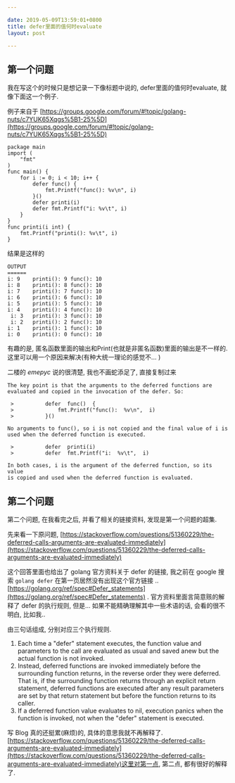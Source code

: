 ```yaml
---

date: 2019-05-09T13:59:01+0800
title: defer里面的值何时evaluate
layout: post

---
```


## 第一个问题

我在写这个的时候只是想记录一下像标题中说的, defer里面的值何时evaluate, 就像下面这一个例子. 

例子来自于 [https://groups.google.com/forum/#!topic/golang-nuts/c7YUK65Xqgs%5B1-25%5D](https://groups.google.com/forum/#!topic/golang-nuts/c7YUK65Xqgs%5B1-25%5D)

```
package main
import (
    "fmt"
)
func main() {
    for i := 0; i < 10; i++ {
        defer func() {
            fmt.Printf("func(): %v\n", i)
        }()
        defer printi(i)
        defer fmt.Printf("i: %v\t", i)
    }
}
func printi(i int) {
    fmt.Printf("printi(): %v\t", i)
}
```

结果是这样的

```
OUTPUT
======
i: 9	printi(): 9	func(): 10 
i: 8	printi(): 8	func(): 10 
i: 7	printi(): 7	func(): 10 
i: 6	printi(): 6	func(): 10 
i: 5	printi(): 5	func(): 10 
i: 4	printi(): 4	func(): 10
 i: 3	printi(): 3	func(): 10
 i: 2	printi(): 2	func(): 10 
i: 1	printi(): 1	func(): 10 
i: 0	printi(): 0	func(): 10
```

有趣的是, 匿名函数里面的输出和Print(也就是非匿名函数)里面的输出是不一样的. 这里可以用一个原因来解决(有种大统一理论的感觉不... )

二楼的 *emepyc* 说的很清楚, 我也不画蛇添足了, 直接复制过来

```
The key point is that the arguments to the deferred functions are 
evaluated and copied in the invocation of the defer. So: 

 >          defer  func()  { 
 >              fmt.Printf("func():  %v\n",  i) 
 >          }() 

No arguments to func(), so i is not copied and the final value of i is 
used when the deferred function is executed. 

 >          defer  printi(i) 
 >          defer  fmt.Printf("i:  %v\t",  i) 

In both cases, i is the argument of the deferred function, so its value 
is copied and used when the deferred function is evaluated. 
```

## 第二个问题

第二个问题, 在我看完之后, 并看了相关的链接资料, 发现是第一个问题的超集.

先来看一下原问题, [https://stackoverflow.com/questions/51360229/the-deferred-calls-arguments-are-evaluated-immediately](https://stackoverflow.com/questions/51360229/the-deferred-calls-arguments-are-evaluated-immediately)

这个回答里面也给出了 golang 官方资料关于 defer 的链接, 我之前在 google 搜索 `golang defer` 在第一页居然没有出现这个官方链接 .. [https://golang.org/ref/spec#Defer_statements](https://golang.org/ref/spec#Defer_statements) . 官方资料里面言简意赅的解释了 defer 的执行规则, 但是... 如果不能精确理解其中一些术语的话, 会看的很不明白, 比如我..

由三句话组成, 分别对应三个执行规则.

1. Each time a "defer" statement executes, the function value and parameters to the call are evaluated as usual and saved anew but the actual function is not invoked. 
2. Instead, deferred functions are invoked immediately before the surrounding function returns, in the reverse order they were deferred. That is, if the surrounding function returns through an explicit return statement, deferred functions are executed after any result parameters are set by that return statement but before the function returns to its caller. 
3. If a deferred function value evaluates to nil, execution panics when the function is invoked, not when the "defer" statement is executed.

写 Blog 真的还挺累(麻烦)的, 具体的意思我就不再解释了. [https://stackoverflow.com/questions/51360229/the-deferred-calls-arguments-are-evaluated-immediately](https://stackoverflow.com/questions/51360229/the-deferred-calls-arguments-are-evaluated-immediately)这里对第一点, 第二点, 都有很好的解释了.
